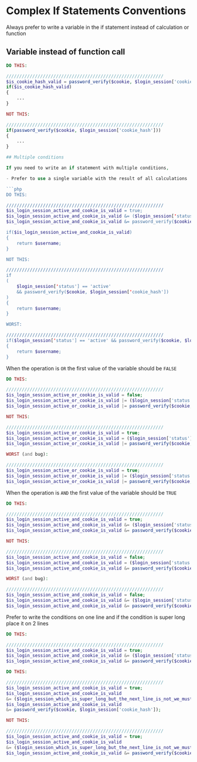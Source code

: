# Complex If Statements Conventions

Always prefer to write a variable in the if statement instead of calculation or function

## Variable instead of function call

```php
DO THIS:

////////////////////////////////////////////////////////////
$is_cookie_hash_valid = password_verify($cookie, $login_session['cookie_hash']);
if($is_cookie_hash_valid)
{
    ...
}

NOT THIS:

////////////////////////////////////////////////////////////
if(password_verify($cookie, $login_session['cookie_hash']))
{
    ...
}

## Multiple conditions

If you need to write an if statement with multiple conditions,

- Prefer to use a single variable with the result of all calculations

```php
DO THIS:

////////////////////////////////////////////////////////////
$is_login_session_active_and_cookie_is_valid = true;
$is_login_session_active_and_cookie_is_valid &= ($login_session['status'] == 'active');
$is_login_session_active_and_cookie_is_valid &= password_verify($cookie, $login_session['cookie_hash']);

if($is_login_session_active_and_cookie_is_valid)
{
    return $username;
}

NOT THIS:

////////////////////////////////////////////////////////////
if
(
    $login_session['status'] == 'active' 
    && password_verify($cookie, $login_session['cookie_hash'])
)
{
    return $username;
}

WORST:

////////////////////////////////////////////////////////////
if($login_session['status'] == 'active' && password_verify($cookie, $login_session['cookie_hash']))
{
    return $username;
}
```

When the operation is `OR` the first value of the variable should be `FALSE`

```php
DO THIS:

////////////////////////////////////////////////////////////
$is_login_session_active_or_cookie_is_valid = false;
$is_login_session_active_or_cookie_is_valid |= ($login_session['status'] == 'active');
$is_login_session_active_or_cookie_is_valid |= password_verify($cookie, $login_session['cookie_hash']);

NOT THIS:

////////////////////////////////////////////////////////////
$is_login_session_active_or_cookie_is_valid = true;
$is_login_session_active_or_cookie_is_valid = ($login_session['status'] == 'active');
$is_login_session_active_or_cookie_is_valid |= password_verify($cookie, $login_session['cookie_hash']);

WORST (and bug):

////////////////////////////////////////////////////////////
$is_login_session_active_or_cookie_is_valid = true;
$is_login_session_active_or_cookie_is_valid |= ($login_session['status'] == 'active');
$is_login_session_active_or_cookie_is_valid |= password_verify($cookie, $login_session['cookie_hash']);
```


When the operation is `AND` the first value of the variable should be `TRUE`

```php
DO THIS:

////////////////////////////////////////////////////////////
$is_login_session_active_and_cookie_is_valid = true;
$is_login_session_active_and_cookie_is_valid &= ($login_session['status'] == 'active');
$is_login_session_active_and_cookie_is_valid &= password_verify($cookie, $login_session['cookie_hash']);

NOT THIS:

////////////////////////////////////////////////////////////
$is_login_session_active_and_cookie_is_valid = false;
$is_login_session_active_and_cookie_is_valid = ($login_session['status'] == 'active');
$is_login_session_active_and_cookie_is_valid &= password_verify($cookie, $login_session['cookie_hash']);

WORST (and bug):

////////////////////////////////////////////////////////////
$is_login_session_active_and_cookie_is_valid = false;
$is_login_session_active_and_cookie_is_valid &= ($login_session['status'] == 'active');
$is_login_session_active_and_cookie_is_valid &= password_verify($cookie, $login_session['cookie_hash']);
```

Prefer to write the conditions on one line and if the condition is super long place it on 2 lines

```php
DO THIS:

////////////////////////////////////////////////////////////
$is_login_session_active_and_cookie_is_valid = true;
$is_login_session_active_and_cookie_is_valid &= ($login_session['status'] == 'active');
$is_login_session_active_and_cookie_is_valid &= password_verify($cookie, $login_session['cookie_hash']);

DO THIS:

////////////////////////////////////////////////////////////
$is_login_session_active_and_cookie_is_valid = true;
$is_login_session_active_and_cookie_is_valid 
&= ($login_session_which_is_super_long_but_the_next_line_is_not_we_must_be_consistent_if_the_variable_name_is_long_place_all_the_statements_on_new_line['status'] == 'active');
$is_login_session_active_and_cookie_is_valid 
&= password_verify($cookie, $login_session['cookie_hash']);

NOT THIS:

////////////////////////////////////////////////////////////
$is_login_session_active_and_cookie_is_valid = true;
$is_login_session_active_and_cookie_is_valid 
&= ($login_session_which_is_super_long_but_the_next_line_is_not_we_must_be_consistent_if_the_variable_name_is_long_place_all_the_statements_on_new_line['status'] == 'active');
$is_login_session_active_and_cookie_is_valid &= password_verify($cookie, $login_session['cookie_hash']);
```

